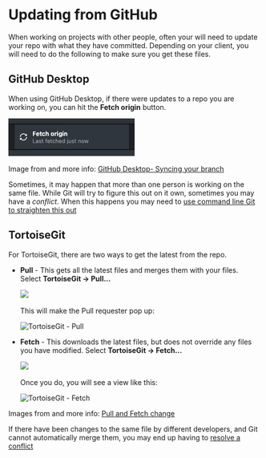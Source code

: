 # Updating from GitHub
When working on projects with other people, often your will need to update your repo with what they have committed. Depending on your client, you will need to do the following to make sure you get these files.

## GitHub Desktop

When using GitHub Desktop, if there were updates to a repo you are working on, you can hit the **Fetch origin** button.

![](images/github-desktop-fetch.png)

Image from and more info: [GitHub Desktop- Syncing your branch](https://docs.github.com/en/desktop/contributing-and-collaborating-using-github-desktop/keeping-your-local-repository-in-sync-with-github/syncing-your-branch/)

Sometimes, it may happen that more than one person is working on the same file. While Git will try to figure this out on it own, sometimes you may have a *conflict*. When this happens you may need to [use command line Git to straighten this out](https://help.github.com/articles/resolving-a-merge-conflict-from-the-command-line/)

## TortoiseGit
For TortoiseGit, there are two ways to get the latest from the repo.

* **Pull** -  This gets all the latest files and merges them with your files. Select **TortoiseGit -> Pull...**

  ![](images/tortoisegit_menu_pull.jpg)
  
  This will make the Pull requester pop up:
  
  ![TortoiseGit - Pull](https://tortoisegit.org/docs/tortoisegit/images/GitPull.png)

* **Fetch** - This downloads the latest files, but does not override any files you have modified. Select **TortoiseGit -> Fetch...**

  ![](images/tortoisegit_menu_fetch.jpg)

  Once you do, you will see a view like this:

  ![TortoiseGit - Fetch](https://tortoisegit.org/docs/tortoisegit/images/Fetch.png)

Images from and more info: [Pull and Fetch change](https://tortoisegit.org/docs/tortoisegit/tgit-dug-pull.html)

If there have been changes to the same file by different developers, and Git cannot automatically merge them, you may end up having to [resolve a conflict](https://tortoisegit.org/docs/tortoisegit/tgit-dug-conflicts.html)

[](https://tortoisegit.org/docs/tortoisegit/tgit-dug-conflicts.html)

<!--
## TortoiseSVN
Once you have a repo checked out, you just have to do an Update. Just right-click and select **TortoiseSVN -> Update...**

![](images/tortoisesvn_menu_update.jpg)

![TortoiseSVN - Update](http://tortoisesvn.net/docs/release/TortoiseSVN_en/images/UpdateFinished.png)

Images from and more info: [Update Your Working Copy With Changes From Others](http://tortoisesvn.net/docs/release/TortoiseSVN_en/tsvn-dug-update.html)

If more than one person has changed a file and SVN cannot figure out how to merge them automatically, you will have to [resolve the conflict](http://tortoisesvn.net/docs/release/TortoiseSVN_en/tsvn-dug-conflicts.html).
-->